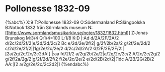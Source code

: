 # Pollonesse 1832-09

{%abc%}
X:9
T:Pollonesse 1832-09
O:Södermanland
R:Slängpolska
B:Notbok 1832 från Sörmlands museum
N:[[http://www.sormlandsmusikarkiv.se/noter/1832/1832.html]]
Z:Jonas Brunskog
M:3/4
Q:1/4=100
L:1/8
K:D
|:Ad d/2A/2F/2A/2 d/2c/2d/2f/2|e/2d/2d/2c/2 Bc e/2d/2e/2f/2|
g/2f/2b/2a/2 g/2f/2e/2d/2 c/2d/2e/2f/2|[1g/2e/2c/2e/2 d/2c/2d/2A/2 G/2F/2E/2F/2:|[2a/2g/2e/2c/2c2dA|]
|:aa fd/2f/2 a/2g/2b/2a/2|a/2g/2e/2c/2 A/2c/2e/2g/2 g/2f/2a/2g/2|g/2f/2d/2f/2 f/2e/2c/2e/2 e/2d/2B/2d/2|[1dc A/2B/2G/2B/2 AA:|[2 a/2g/2e/2c/2c2d2|] 
{%endabc%}

